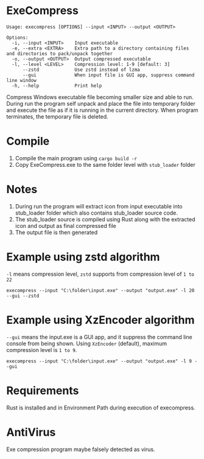 # ExeCompress
```
Usage: execompress [OPTIONS] --input <INPUT> --output <OUTPUT>

Options:
  -i, --input <INPUT>    Input executable
  -e, --extra <EXTRA>    Extra path to a directory containing files and directories to pack/unpack together
  -o, --output <OUTPUT>  Output compressed executable
  -l, --level <LEVEL>    Compression level: 1-9 [default: 3]
      --zstd             Use zstd instead of lzma
      --gui              When input file is GUI app, suppress command line window
  -h, --help             Print help
```
Compress Windows executable file becoming smaller size and able to run. During run the program self unpack and place the file into temporary folder and execute the file as if it is running in the current directory. When program terminates, the temporary file is deleted.

# Compile
1. Compile the main program using `cargo build -r`
2. Copy ExeCompress.exe to the same folder level with `stub_loader` folder

# Notes
1. During run the program will extract icon from input executable into stub_loader folder which also contains stub_loader source code.
2. The stub_loader source is compiled using Rust along with the extracted icon and output as final compressed file
3. The output file is then generated

# Example using zstd algorithm
`-l` means compression level, `zstd` supports from compression level of `1 to 22`
```
execompress --input "C:\folder\input.exe" --output "output.exe" -l 20 --gui --zstd
```
# Example using XzEncoder algorithm
`--gui` means the input.exe is a GUI app, and it suppress the command line console from being shown. Using `XzEncoder` (default), maximum compression level is `1 to 9`.

```
execompress --input "C:\folder\input.exe" --output "output.exe" -l 9 --gui
```

# Requirements
Rust is installed and in Environment Path during execution of execompress.

# AntiVirus
Exe compression program maybe falsely detected as virus.
